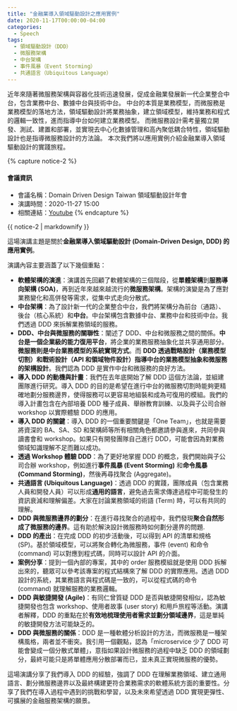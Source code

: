 ```yaml
---
title: "金融業導入領域驅動設計之應用實例"
date: 2020-11-17T00:00:00-04:00
categories:
  - Speech
tags:
  - 領域驅動設計（DDD）
  - 微服務架構
  - 中台架構
  - 事件風暴（Event Storming）
  - 共通語言（Ubiquitous Language）
---
```


近年來隨著微服務架構與容器化技術迅速發展，促成金融業發展新一代企業整合中台，包含業務中台、數據中台與技術中台。 中台的本質是業務模型，而微服務是業務模型的落地方法，領域驅動設計將業務抽象，建立領域模型，維持業務和程式的邏輯一致性，進而指導中台如何建立業務模型。 而微服務設計需考量獨立開發、測試、建置和部署，並實現去中心化數據管理和高內聚低耦合特性，領域驅動設計也是指導微服務設計的方法論。 本次我們將以應用實例介紹金融業導入領域驅動設計的實踐旅程。

{% capture notice-2 %}
#### 會議資訊

* 會議名稱：Domain Driven Design Taiwan 領域驅動設計年會
* 演講時間：2020-11-27 15:00
* 相關連結：[Youtube](https://www.youtube.com/watch?v=zMRL20HYM5Q)
  {% endcapture %}

<div class="notice">{{ notice-2 | markdownify }}</div>



這場演講主題是關於**金融業導入領域驅動設計 (Domain-Driven Design, DDD) 的應用實例**。

演講內容主要涵蓋了以下幾個重點：

- **軟體架構的演進**：演講首先回顧了軟體架構的三個階段，從**單體架構**到**服務導向架構 (SOA)**，再到近年來越來越流行的**微服務架構**。架構的演變是為了應對業務變化和高併發等需求，從集中式走向分散式。
- **中台架構**：為了設計新一代的企業整合中台，我們將架構分為前台（通路）、後台（核心系統）和**中台**。中台架構包含數據中台、業務中台和技術中台。我們透過 DDD 來拆解業務領域的服務。
- **DDD、中台與微服務的關聯性**：闡述了 DDD、中台和微服務之間的關係。**中台是一個企業級的能力復用平台**，將企業的業務服務抽象化並共享通用部分。**微服務則是中台業務模型的系統實現方式**。而 **DDD 透過戰略設計（業務模型切割）和戰術設計（API 和領域物件設計）指導中台的業務模型抽象和微服務的架構設計**。我們認為 DDD 是實作中台和微服務的良好方法。
- **導入 DDD 的動機與計畫**：我們在去年底開始了解 DDD 這個方法論，並組建團隊進行研究。導入 DDD 的目的是希望在進行中台的微服務切割時能夠更精確地劃分服務邊界，使得服務可以更容易地組裝和成為可復用的模組。我們的導入計畫包含在內部培養 DDD 種子成員、舉辦教育訓練、以及與子公司合辦 workshop 以實際體驗 DDD 的應用。
- **導入 DDD 的關鍵**：導入 DDD 的一個重要關鍵是「One Team」，也就是需要將資深的 BA、SA、SD 和架構師等所有相關角色都邀請參與進來，共同參與讀書會和 workshop。如果只有開發團隊自己進行 DDD，可能會因為對業務領域知識理解不足而難以成功。
- **透過 Workshop 體驗 DDD**：為了更好地掌握 DDD 的概念，我們開始與子公司合辦 workshop，例如進行**事件風暴 (Event Storming)** 和**命令風暴 (Command Storming)**，然後再尋找聚合 (Aggregate)。
- **共通語言 (Ubiquitous Language)**：透過 DDD 的實踐，團隊成員（包含業務人員和開發人員）可以形成**通用的語言**，避免過去需求傳達過程中可能發生的資訊衰減和理解偏差。大家在討論業務領域的術語 (Term) 時，可以有共同的理解。
- **DDD 與微服務邊界的劃分**：在進行尋找聚合的過程中，我們發現**聚合自然形成了微服務的邊界**。這有助於解決設計微服務時如何劃分邊界的問題.
- **DDD 的產出**：在完成 DDD 的初步活動後，可以得到 API 的清單和規格 (SP)。基於領域模型，可以將聚合轉化為微服務，事件 (event) 和命令 (command) 可以對應到程式碼，同時可以設計 API 的介面。
- **案例分享**：提到一個內部的專案，其中的 order 服務模組就是使用 DDD 拆解出來的，聽眾可以參考該專案的程式結構來了解 DDD 的實際應用。透過 DDD 設計的系統，其業務語言與程式碼是一致的，可以從程式碼的命令 (command) 就理解服務的業務邏輯。
- **DDD 與敏捷開發 (Agile)**：有同仁曾質疑 DDD 是否與敏捷開發相似，認為敏捷開發也包含 workshop、使用者故事 (user story) 和用戶旅程等活動。演講者解釋，DDD 的重點在於**有效地梳理使用者需求並劃分領域邊界**，這是單純的敏捷開發方法可能缺乏的。
- **DDD 與微服務的關係**：DDD 是一種軟體分析設計的方法，而微服務是一種架構風格，兩者並不衝突。我引用一個觀點，認為「microservice 少了 DDD 可能會變成一個分散式單體」，意指如果設計微服務的過程中缺乏 DDD 的領域劃分，最終可能只是將單體應用分散部署而已，並未真正實現微服務的優勢。

這場演講分享了我們導入 DDD 的經驗，強調了 DDD 在理解業務領域、建立通用語言、劃分微服務邊界以及最終構建更符合業務需求的軟體系統方面的重要性。分享了我們在導入過程中遇到的挑戰和學習，以及未來希望透過 DDD 實現更彈性、可擴展的金融服務架構的願景。

